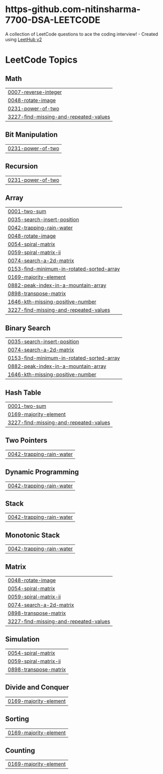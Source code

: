 # https-github.com-nitinsharma-7700-DSA-LEETCODE
A collection of LeetCode questions to ace the coding interview! - Created using [LeetHub v2](https://github.com/arunbhardwaj/LeetHub-2.0)

<!---LeetCode Topics Start-->
# LeetCode Topics
## Math
|  |
| ------- |
| [0007-reverse-integer](https://github.com/nitinsharma-7700/https-github.com-nitinsharma-7700-DSA-LEETCODE/tree/master/0007-reverse-integer) |
| [0048-rotate-image](https://github.com/nitinsharma-7700/https-github.com-nitinsharma-7700-DSA-LEETCODE/tree/master/0048-rotate-image) |
| [0231-power-of-two](https://github.com/nitinsharma-7700/https-github.com-nitinsharma-7700-DSA-LEETCODE/tree/master/0231-power-of-two) |
| [3227-find-missing-and-repeated-values](https://github.com/nitinsharma-7700/https-github.com-nitinsharma-7700-DSA-LEETCODE/tree/master/3227-find-missing-and-repeated-values) |
## Bit Manipulation
|  |
| ------- |
| [0231-power-of-two](https://github.com/nitinsharma-7700/https-github.com-nitinsharma-7700-DSA-LEETCODE/tree/master/0231-power-of-two) |
## Recursion
|  |
| ------- |
| [0231-power-of-two](https://github.com/nitinsharma-7700/https-github.com-nitinsharma-7700-DSA-LEETCODE/tree/master/0231-power-of-two) |
## Array
|  |
| ------- |
| [0001-two-sum](https://github.com/nitinsharma-7700/https-github.com-nitinsharma-7700-DSA-LEETCODE/tree/master/0001-two-sum) |
| [0035-search-insert-position](https://github.com/nitinsharma-7700/https-github.com-nitinsharma-7700-DSA-LEETCODE/tree/master/0035-search-insert-position) |
| [0042-trapping-rain-water](https://github.com/nitinsharma-7700/https-github.com-nitinsharma-7700-DSA-LEETCODE/tree/master/0042-trapping-rain-water) |
| [0048-rotate-image](https://github.com/nitinsharma-7700/https-github.com-nitinsharma-7700-DSA-LEETCODE/tree/master/0048-rotate-image) |
| [0054-spiral-matrix](https://github.com/nitinsharma-7700/https-github.com-nitinsharma-7700-DSA-LEETCODE/tree/master/0054-spiral-matrix) |
| [0059-spiral-matrix-ii](https://github.com/nitinsharma-7700/https-github.com-nitinsharma-7700-DSA-LEETCODE/tree/master/0059-spiral-matrix-ii) |
| [0074-search-a-2d-matrix](https://github.com/nitinsharma-7700/https-github.com-nitinsharma-7700-DSA-LEETCODE/tree/master/0074-search-a-2d-matrix) |
| [0153-find-minimum-in-rotated-sorted-array](https://github.com/nitinsharma-7700/https-github.com-nitinsharma-7700-DSA-LEETCODE/tree/master/0153-find-minimum-in-rotated-sorted-array) |
| [0169-majority-element](https://github.com/nitinsharma-7700/https-github.com-nitinsharma-7700-DSA-LEETCODE/tree/master/0169-majority-element) |
| [0882-peak-index-in-a-mountain-array](https://github.com/nitinsharma-7700/https-github.com-nitinsharma-7700-DSA-LEETCODE/tree/master/0882-peak-index-in-a-mountain-array) |
| [0898-transpose-matrix](https://github.com/nitinsharma-7700/https-github.com-nitinsharma-7700-DSA-LEETCODE/tree/master/0898-transpose-matrix) |
| [1646-kth-missing-positive-number](https://github.com/nitinsharma-7700/https-github.com-nitinsharma-7700-DSA-LEETCODE/tree/master/1646-kth-missing-positive-number) |
| [3227-find-missing-and-repeated-values](https://github.com/nitinsharma-7700/https-github.com-nitinsharma-7700-DSA-LEETCODE/tree/master/3227-find-missing-and-repeated-values) |
## Binary Search
|  |
| ------- |
| [0035-search-insert-position](https://github.com/nitinsharma-7700/https-github.com-nitinsharma-7700-DSA-LEETCODE/tree/master/0035-search-insert-position) |
| [0074-search-a-2d-matrix](https://github.com/nitinsharma-7700/https-github.com-nitinsharma-7700-DSA-LEETCODE/tree/master/0074-search-a-2d-matrix) |
| [0153-find-minimum-in-rotated-sorted-array](https://github.com/nitinsharma-7700/https-github.com-nitinsharma-7700-DSA-LEETCODE/tree/master/0153-find-minimum-in-rotated-sorted-array) |
| [0882-peak-index-in-a-mountain-array](https://github.com/nitinsharma-7700/https-github.com-nitinsharma-7700-DSA-LEETCODE/tree/master/0882-peak-index-in-a-mountain-array) |
| [1646-kth-missing-positive-number](https://github.com/nitinsharma-7700/https-github.com-nitinsharma-7700-DSA-LEETCODE/tree/master/1646-kth-missing-positive-number) |
## Hash Table
|  |
| ------- |
| [0001-two-sum](https://github.com/nitinsharma-7700/https-github.com-nitinsharma-7700-DSA-LEETCODE/tree/master/0001-two-sum) |
| [0169-majority-element](https://github.com/nitinsharma-7700/https-github.com-nitinsharma-7700-DSA-LEETCODE/tree/master/0169-majority-element) |
| [3227-find-missing-and-repeated-values](https://github.com/nitinsharma-7700/https-github.com-nitinsharma-7700-DSA-LEETCODE/tree/master/3227-find-missing-and-repeated-values) |
## Two Pointers
|  |
| ------- |
| [0042-trapping-rain-water](https://github.com/nitinsharma-7700/https-github.com-nitinsharma-7700-DSA-LEETCODE/tree/master/0042-trapping-rain-water) |
## Dynamic Programming
|  |
| ------- |
| [0042-trapping-rain-water](https://github.com/nitinsharma-7700/https-github.com-nitinsharma-7700-DSA-LEETCODE/tree/master/0042-trapping-rain-water) |
## Stack
|  |
| ------- |
| [0042-trapping-rain-water](https://github.com/nitinsharma-7700/https-github.com-nitinsharma-7700-DSA-LEETCODE/tree/master/0042-trapping-rain-water) |
## Monotonic Stack
|  |
| ------- |
| [0042-trapping-rain-water](https://github.com/nitinsharma-7700/https-github.com-nitinsharma-7700-DSA-LEETCODE/tree/master/0042-trapping-rain-water) |
## Matrix
|  |
| ------- |
| [0048-rotate-image](https://github.com/nitinsharma-7700/https-github.com-nitinsharma-7700-DSA-LEETCODE/tree/master/0048-rotate-image) |
| [0054-spiral-matrix](https://github.com/nitinsharma-7700/https-github.com-nitinsharma-7700-DSA-LEETCODE/tree/master/0054-spiral-matrix) |
| [0059-spiral-matrix-ii](https://github.com/nitinsharma-7700/https-github.com-nitinsharma-7700-DSA-LEETCODE/tree/master/0059-spiral-matrix-ii) |
| [0074-search-a-2d-matrix](https://github.com/nitinsharma-7700/https-github.com-nitinsharma-7700-DSA-LEETCODE/tree/master/0074-search-a-2d-matrix) |
| [0898-transpose-matrix](https://github.com/nitinsharma-7700/https-github.com-nitinsharma-7700-DSA-LEETCODE/tree/master/0898-transpose-matrix) |
| [3227-find-missing-and-repeated-values](https://github.com/nitinsharma-7700/https-github.com-nitinsharma-7700-DSA-LEETCODE/tree/master/3227-find-missing-and-repeated-values) |
## Simulation
|  |
| ------- |
| [0054-spiral-matrix](https://github.com/nitinsharma-7700/https-github.com-nitinsharma-7700-DSA-LEETCODE/tree/master/0054-spiral-matrix) |
| [0059-spiral-matrix-ii](https://github.com/nitinsharma-7700/https-github.com-nitinsharma-7700-DSA-LEETCODE/tree/master/0059-spiral-matrix-ii) |
| [0898-transpose-matrix](https://github.com/nitinsharma-7700/https-github.com-nitinsharma-7700-DSA-LEETCODE/tree/master/0898-transpose-matrix) |
## Divide and Conquer
|  |
| ------- |
| [0169-majority-element](https://github.com/nitinsharma-7700/https-github.com-nitinsharma-7700-DSA-LEETCODE/tree/master/0169-majority-element) |
## Sorting
|  |
| ------- |
| [0169-majority-element](https://github.com/nitinsharma-7700/https-github.com-nitinsharma-7700-DSA-LEETCODE/tree/master/0169-majority-element) |
## Counting
|  |
| ------- |
| [0169-majority-element](https://github.com/nitinsharma-7700/https-github.com-nitinsharma-7700-DSA-LEETCODE/tree/master/0169-majority-element) |
<!---LeetCode Topics End-->